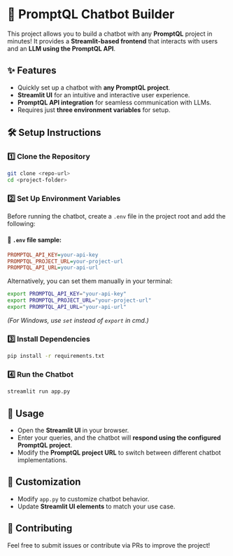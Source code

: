 
# 🚀 PromptQL Chatbot Builder  

This project allows you to build a chatbot with any **PromptQL** project in minutes! It provides a **Streamlit-based frontend** that interacts with users and an **LLM using the PromptQL API**.  

## ✨ Features  
- Quickly set up a chatbot with **any PromptQL project**.  
- **Streamlit UI** for an intuitive and interactive user experience.  
- **PromptQL API integration** for seamless communication with LLMs.  
- Requires just **three environment variables** for setup.  

## 🛠️ Setup Instructions  

### 1️⃣ **Clone the Repository**  
```sh
git clone <repo-url>
cd <project-folder>
```

### 2️⃣ **Set Up Environment Variables**  
Before running the chatbot, create a `.env` file in the project root and add the following:  

#### **📄 `.env` file sample:**  
```ini
PROMPTQL_API_KEY=your-api-key
PROMPTQL_PROJECT_URL=your-project-url
PROMPTQL_API_URL=your-api-url
```

Alternatively, you can set them manually in your terminal:  

```sh
export PROMPTQL_API_KEY="your-api-key"
export PROMPTQL_PROJECT_URL="your-project-url"
export PROMPTQL_API_URL="your-api-url"
```
*(For Windows, use `set` instead of `export` in cmd.)*  

### 3️⃣ **Install Dependencies**  
```sh
pip install -r requirements.txt
```

### 4️⃣ **Run the Chatbot**  
```sh
streamlit run app.py
```

## 🎯 Usage  
- Open the **Streamlit UI** in your browser.  
- Enter your queries, and the chatbot will **respond using the configured PromptQL project**.  
- Modify the **PromptQL project URL** to switch between different chatbot implementations.  

## 🔧 Customization  
- Modify `app.py` to customize chatbot behavior.  
- Update **Streamlit UI elements** to match your use case.  

## 📌 Contributing  
Feel free to submit issues or contribute via PRs to improve the project!  
